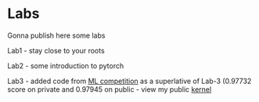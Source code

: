 # Labs
Gonna publish here some labs

Lab1 - stay close to your roots

Lab2 - some introduction to pytorch

Lab3 - added code from [ML competition](https://www.kaggle.com/c/2018-characters-classification) as a superlative of Lab-3
(0.97732 score on private and 0.97945 on public - view my public [kernel](https://www.kaggle.com/birshert1/final-commit)
